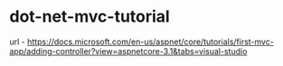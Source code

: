 # dot-net-mvc-tutorial 
url - https://docs.microsoft.com/en-us/aspnet/core/tutorials/first-mvc-app/adding-controller?view=aspnetcore-3.1&tabs=visual-studio
